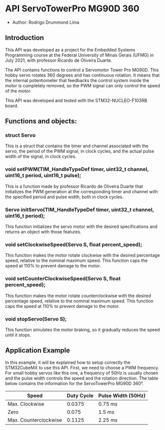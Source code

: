 # API ServoTowerPro MG90D 360 
- Author: Rodrigo Drummond Lima

## Introduction
This API was developed as a project for the Embedded Systems Programming course at the Federal University of Minas Gerais (UFMG) in July 2021, with professor Ricardo de Oliveira Duarte.

The API contains functions to control a Servomotor Tower Pro MG90D. This hobby servo rotates 360 degrees and has continuous rotation. It means that the internal potentiometer that feedbacks the control system inside the motor is completely removed, so the PWM signal can only control the speed of the motor.

This API was developed and tested with the STM32-NUCLEO-F103RB board.

## Functions and objects:
### struct Servo
This is a struct that contains the timer and channel associated with the servo, the period of the PWM signal, in clock cycles, and the actual pulse width of the signal, in clock cycles. 

### void setPWM(TIM_HandleTypeDef timer, uint32_t channel, uint16_t period, uint16_t pulse);
This is a function made by professor Ricardo de Oliveira Duarte that initializes the PWM generation at the corresponding timer and channel with the specified period and pulse width, both in clock cycles.

### Servo initServo(TIM_HandleTypeDef timer, uint32_t channel, uint16_t period);
This function initializes the servo motor with the desired specifications and returns an object with those features.

### void setClockwiseSpeed(Servo S, float percent_speed);
This function makes the motor rotate clockwise with the desired percentage speed, relative to the nominal maximum speed. This function caps the speed at 110% to prevent damage to the motor.

### void setCounterClockwiseSpeed(Servo S, float percent_speed);
This function makes the motor rotate counterclockwise with the desired percentage speed, relative to the nominal maximum speed. This function caps the speed at 110% to prevent damage to the motor.

### void stopServo(Servo S);
This function simulates the motor braking, so it gradually reduces the speed until it stops.

## Application Example
In this example, it will be explained how to setup correctly the STM32CubeMX to use this API.
First, we need to choose a PWM frequency. For small hobby servos like this one, a frequency of 50Hz is usually chosen and the pulse width controls the speed and the rotation direction. The table below contains the information for the ServoTowerPro MG90D 360°.

Speed | Duty Cycle | Pulse Width (50Hz)
------------ | ------------- | -------------
Max. Clockwise | 0.0375 | 0.75 ms
Zero | 0.075 | 1.5 ms
Max. Counterclockwise | 0.1125 | 2.25 ms

